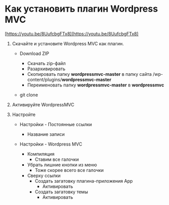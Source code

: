 # Как установить плагин Wordpress MVC

[https://youtu.be/8UufcbgFTx8](https://youtu.be/8UufcbgFTx8)



1. Скачайте и установите Wordpress MVC как плагин.

   * Download ZIP
     * Скачать zip-файл
     * Разархивировать
     * Скопировать папку **wordpressmvc-master** в папку сайта /wp-content/plugins/**wordpressmvc-master**
     * Переименовать папку **wordpressmvc-master** в **wordpressmvc**

   * git clone

2. Активируйте WordpressMVC

3. Настройте

   * Настройки - Постоянные ссылки
     - Название записи

   * Настройки - Wordpress MVC
     * Компиляция
       * Ставим все галочки
     * Убрать лишние кнопки из меню
       * Тоже скорее всего все галочки
     * Сверху ссылки
       * Создать загатовку плагина-приложения App
         * Активировать
       * Создать загатовку темы
         * Активировать



